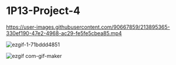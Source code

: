 # 1P13-Project-4
https://user-images.githubusercontent.com/90667859/213895365-330ef190-47e2-4968-ac29-fe5fe5cbea85.mp4

![ezgif-1-71bddd4851](https://user-images.githubusercontent.com/90667859/213902726-6bd4a2ae-61cc-4f8e-bdff-f40ea1331e26.gif)

![ezgif com-gif-maker](https://user-images.githubusercontent.com/90667859/213902775-4ea1796a-435a-4017-a45e-7b508c52ac2f.gif)
